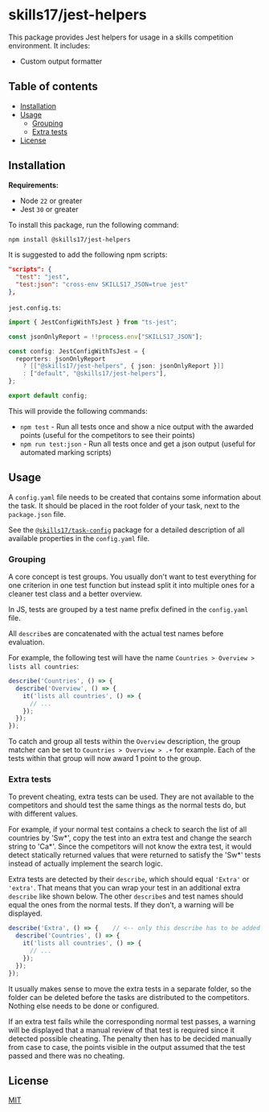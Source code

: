 # skills17/jest-helpers

This package provides Jest helpers for usage in a skills competition environment. It includes:

- Custom output formatter

## Table of contents

- [Installation](#installation)
- [Usage](#usage)
  - [Grouping](#grouping)
  - [Extra tests](#extra-tests)
- [License](#license)

## Installation

**Requirements:**

- Node `22` or greater
- Jest `30` or greater

To install this package, run the following command:

```bash
npm install @skills17/jest-helpers
```

It is suggested to add the following npm scripts:

```json
"scripts": {
  "test": "jest",
  "test:json": "cross-env SKILLS17_JSON=true jest"
},
```

`jest.config.ts`:

```typescript
import { JestConfigWithTsJest } from "ts-jest";

const jsonOnlyReport = !!process.env["SKILLS17_JSON"];

const config: JestConfigWithTsJest = {
  reporters: jsonOnlyReport
    ? [["@skills17/jest-helpers", { json: jsonOnlyReport }]]
    : ["default", "@skills17/jest-helpers"],
};

export default config;
```

This will provide the following commands:

- `npm test` - Run all tests once and show a nice output with the awarded points (useful for the competitors to see
  their points)
- `npm run test:json` - Run all tests once and get a json output (useful for automated marking scripts)

## Usage

A `config.yaml` file needs to be created that contains some information about the task. It should be placed in the root
folder of your task, next to the `package.json` file.

See the [`@skills17/task-config`](https://github.com/skills17/task-config#configuration) package for a detailed
description of all available properties in the `config.yaml` file.

### Grouping

A core concept is test groups. You usually don't want to test everything for one criterion in one
test function but instead split it into multiple ones for a cleaner test class and a better overview.

In JS, tests are grouped by a test name prefix defined in the `config.yaml` file.

All `describe`s are concatenated with the actual test names before evaluation.

For example, the following test will have the name `Countries > Overview > lists all countries`:

```typescript
describe('Countries', () => {
  describe('Overview', () => {
    it('lists all countries', () => {
      // ...
    });
  });
});
```

To catch and group all tests within the `Overview` description, the group matcher can be set to
`Countries > Overview > .+` for example. Each of the tests within that group will now award 1 point
to the group.

### Extra tests

To prevent cheating, extra tests can be used.
They are not available to the competitors and should test the same things as the normal tests do,
but with different values.

For example, if your normal test contains a check to search the list of all countries by 'Sw*', copy
the test into an extra test and change the search string to 'Ca*'.
Since the competitors will not know the extra test, it would detect statically returned values that
were returned to satisfy the 'Sw*' tests instead of actually implement the search logic.

Extra tests are detected by their `describe`, which should equal `'Extra'` or `'extra'`. That means
that you can wrap your test in an additional extra `describe` like shown below. The other
`describe`s and test names should equal the ones from the normal tests. If they don't, a warning
will be displayed.

```typescript
describe('Extra', () => {    // <-- only this describe has to be added
  describe('Countries', () => {
    it('lists all countries', () => {
      // ...
    });
  });
});
```

It usually makes sense to move the extra tests in a separate folder, so the folder can be deleted
before the tasks are distributed to the competitors.
Nothing else needs to be done or configured.

If an extra test fails while the corresponding normal test passes, a warning will be displayed that
a manual review of that test is required since it detected possible cheating.
The penalty then has to be decided manually from case to case, the points visible in the output
assumed that the test passed and there was no cheating.

## License

[MIT](https://github.com/skills17/jest-helpers/blob/master/LICENSE)
